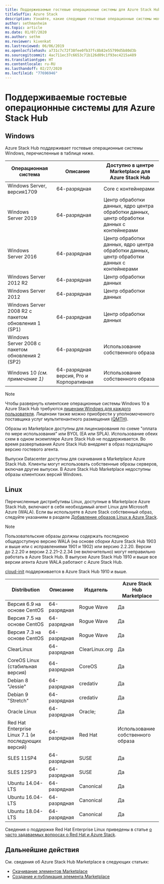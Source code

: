 ```yaml
---
title: Поддерживаемые гостевые операционные системы для Azure Stack Hub
titleSuffix: Azure Stack
description: Узнайте, какие следующие гостевые операционные системы можно использовать в Azure Stack Hub.
author: sethmanheim
ms.topic: article
ms.date: 01/07/2020
ms.author: sethm
ms.reviewer: kivenkat
ms.lastreviewed: 06/06/2019
ms.openlocfilehash: a731c7c72f38fee0fb37fc8b82e55799d5b80d3b
ms.sourcegitcommit: 4ac711ec37c6653c71b126d09c1f93ec4215a489
ms.translationtype: HT
ms.contentlocale: ru-RU
ms.lasthandoff: 02/27/2020
ms.locfileid: "77696946"
---
```

# <a name="guest-operating-systems-supported-on-azure-stack-hub"></a>Поддерживаемые гостевые операционные системы для Azure Stack Hub

## <a name="windows"></a>Windows

Azure Stack Hub поддерживает гостевые операционные системы Windows, перечисленные в таблице ниже.

| Операционная система | Описание | Доступно в центре Marketplace для Azure Stack Hub |
| --- | --- | --- |
| Windows Server, версия1709 | 64-разрядная | Core с контейнерами |
| Windows Server 2019 | 64-разрядная |  Центр обработки данных, ядро центра обработки данных, центр обработки данных с контейнерами |
| Windows Server 2016 | 64-разрядная |  Центр обработки данных, ядро центра обработки данных, центр обработки данных с контейнерами |
| Windows Server 2012 R2 | 64-разрядная |  Центр обработки данных |
| Windows Server 2012 | 64-разрядная |  Центр обработки данных |
| Windows Server 2008 R2 с пакетом обновления 1 (SP1) | 64-разрядная |  Центр обработки данных |
| Windows Server 2008 с пакетом обновления 2 (SP2) | 64-разрядная |  Использование собственного образа |
| Windows 10 *(см. примечание 1)* | 64-разрядная версия, Pro и Корпоративная | Использование собственного образа |

> [!NOTE]
> Чтобы развернуть клиентские операционные системы Windows 10 в Azure Stack Hub требуются [лицензии Windows для каждого пользователя](https://www.microsoft.com/licensing/product-licensing/windows10.aspx). Лицензии также можно приобрести у уполномоченного поставщика услуг мультитенантного размещения ([QMTH](https://www.microsoft.com/en-us/CloudandHosting/licensing_sca.aspx)).

Образы из Marketplace доступны для лицензирования по схеме "оплата по мере использования" или BYOL (EA или SPLA). Использование обеих схем в одном экземпляре Azure Stack Hub не поддерживается. Во время развертывания Azure Stack Hub внедряет в образ подходящую версию гостевого агента.

Выпуски Datacenter доступны для скачивания в Marketplace Azure Stack Hub. Клиенты могут использовать собственные образы серверов, включая другие выпуски. В Azure Stack Hub Marketplace недоступны образы клиентских версий Windows.

## <a name="linux"></a>Linux

Перечисленные дистрибутивы Linux, доступные в Marketplace Azure Stack Hub, включают в себя необходимый агент Linux для Microsoft Azure (WALA). Если вы используете в Azure Stack собственный образ, следуйте указаниям в разделе [Добавление образов Linux в Azure Stack](azure-stack-linux.md).

> [!NOTE]
> Пользовательские образы должны содержать последнюю общедоступную версию WALA (на основе сборки Azure Stack Hub 1903 и выше или с исправлениями 1901 и 1902) или версию 2.2.20. Версии до 2.2.20 и версии 2.2.21–2.2.34 (не включительно) могут неправильно работать в Azure Stack Hub. В выпуске Azure Stack Hub 1910 и выше все версии агента Azure WALA работают с Azure Stack Hub.
>
> [cloud-init](https://cloud-init.io/) поддерживается в Azure Stack Hub 1910 и выше.

| Distribution | Описание | Издатель | Azure Stack Hub Marketplace |
| --- | --- | --- | --- |
| Версия 6.9 на основе CentOS | 64-разрядная | Rogue Wave | Да |
| Версия 7.5 на основе CentOS | 64-разрядная | Rogue Wave | Да |
| Версия 7.3 на основе CentOS | 64-разрядная | Rogue Wave | Да |
| ClearLinux | 64-разрядная | ClearLinux.org | Да |
| CoreOS Linux (стабильная версия) |  64-разрядная | CoreOS | Да |
| Debian 8 "Jessie" | 64-разрядная | credativ |  Да |
| Debian 9 "Stretch" | 64-разрядная | credativ | Да |
| Oracle Linux | 64-разрядная | Oracle; | Да |
| Red Hat Enterprise Linux 7.1 (и последующих версий) | 64-разрядная | Red Hat | Использование собственного образа |
| SLES 11SP4 | 64-разрядная | SUSE | Да |
| SLES 12SP3 | 64-разрядная | SUSE | Да |
| Ubuntu 14.04-LTS | 64-разрядная | Canonical | Да |
| Ubuntu 16.04-LTS | 64-разрядная | Canonical | Да |
| Ubuntu 18.04-LTS | 64-разрядная | Canonical | Да |

Сведения о поддержке Red Hat Enterprise Linux приведены в статье [о часто задаваемых вопросах о Red Hat и Azure Stack](https://access.redhat.com/articles/3413531).

## <a name="next-steps"></a>Дальнейшие действия

См. сведения об Azure Stack Hub Marketplace в следующих статьях:

- [Скачивание элементов Marketplace](azure-stack-download-azure-marketplace-item.md)  
- [Создание и публикация элемента Marketplace](azure-stack-create-and-publish-marketplace-item.md)

